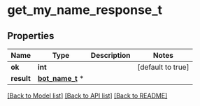 # get_my_name_response_t

## Properties
Name | Type | Description | Notes
------------ | ------------- | ------------- | -------------
**ok** | **int** |  | [default to true]
**result** | [**bot_name_t**](bot_name.md) \* |  | 

[[Back to Model list]](../README.md#documentation-for-models) [[Back to API list]](../README.md#documentation-for-api-endpoints) [[Back to README]](../README.md)


